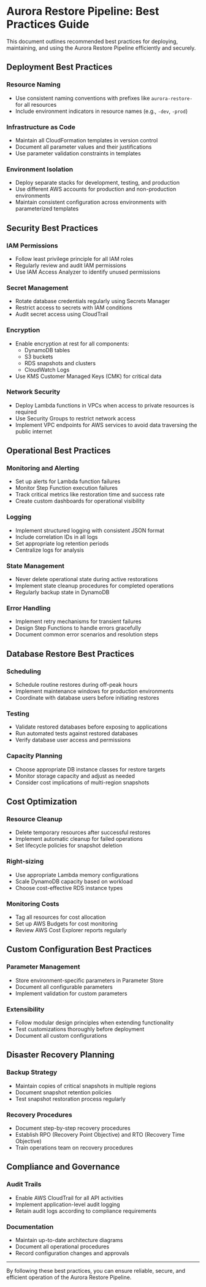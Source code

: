 # Aurora Restore Pipeline: Best Practices Guide

This document outlines recommended best practices for deploying, maintaining, and using the Aurora Restore Pipeline efficiently and securely.

## Deployment Best Practices

### Resource Naming
- Use consistent naming conventions with prefixes like `aurora-restore-` for all resources
- Include environment indicators in resource names (e.g., `-dev`, `-prod`)

### Infrastructure as Code
- Maintain all CloudFormation templates in version control
- Document all parameter values and their justifications
- Use parameter validation constraints in templates

### Environment Isolation
- Deploy separate stacks for development, testing, and production
- Use different AWS accounts for production and non-production environments
- Maintain consistent configuration across environments with parameterized templates

## Security Best Practices

### IAM Permissions
- Follow least privilege principle for all IAM roles
- Regularly review and audit IAM permissions
- Use IAM Access Analyzer to identify unused permissions

### Secret Management
- Rotate database credentials regularly using Secrets Manager
- Restrict access to secrets with IAM conditions
- Audit secret access using CloudTrail

### Encryption
- Enable encryption at rest for all components:
  - DynamoDB tables
  - S3 buckets
  - RDS snapshots and clusters
  - CloudWatch Logs
- Use KMS Customer Managed Keys (CMK) for critical data

### Network Security
- Deploy Lambda functions in VPCs when access to private resources is required
- Use Security Groups to restrict network access
- Implement VPC endpoints for AWS services to avoid data traversing the public internet

## Operational Best Practices

### Monitoring and Alerting
- Set up alerts for Lambda function failures
- Monitor Step Function execution failures
- Track critical metrics like restoration time and success rate
- Create custom dashboards for operational visibility

### Logging
- Implement structured logging with consistent JSON format
- Include correlation IDs in all logs
- Set appropriate log retention periods
- Centralize logs for analysis

### State Management
- Never delete operational state during active restorations
- Implement state cleanup procedures for completed operations
- Regularly backup state in DynamoDB

### Error Handling
- Implement retry mechanisms for transient failures
- Design Step Functions to handle errors gracefully
- Document common error scenarios and resolution steps

## Database Restore Best Practices

### Scheduling
- Schedule routine restores during off-peak hours
- Implement maintenance windows for production environments
- Coordinate with database users before initiating restores

### Testing
- Validate restored databases before exposing to applications
- Run automated tests against restored databases
- Verify database user access and permissions

### Capacity Planning
- Choose appropriate DB instance classes for restore targets
- Monitor storage capacity and adjust as needed
- Consider cost implications of multi-region snapshots

## Cost Optimization

### Resource Cleanup
- Delete temporary resources after successful restores
- Implement automatic cleanup for failed operations
- Set lifecycle policies for snapshot deletion

### Right-sizing
- Use appropriate Lambda memory configurations
- Scale DynamoDB capacity based on workload
- Choose cost-effective RDS instance types

### Monitoring Costs
- Tag all resources for cost allocation
- Set up AWS Budgets for cost monitoring
- Review AWS Cost Explorer reports regularly

## Custom Configuration Best Practices

### Parameter Management
- Store environment-specific parameters in Parameter Store
- Document all configurable parameters
- Implement validation for custom parameters

### Extensibility
- Follow modular design principles when extending functionality
- Test customizations thoroughly before deployment
- Document all custom configurations

## Disaster Recovery Planning

### Backup Strategy
- Maintain copies of critical snapshots in multiple regions
- Document snapshot retention policies
- Test snapshot restoration process regularly

### Recovery Procedures
- Document step-by-step recovery procedures
- Establish RPO (Recovery Point Objective) and RTO (Recovery Time Objective)
- Train operations team on recovery procedures

## Compliance and Governance

### Audit Trails
- Enable AWS CloudTrail for all API activities
- Implement application-level audit logging
- Retain audit logs according to compliance requirements

### Documentation
- Maintain up-to-date architecture diagrams
- Document all operational procedures
- Record configuration changes and approvals

---

By following these best practices, you can ensure reliable, secure, and efficient operation of the Aurora Restore Pipeline. 